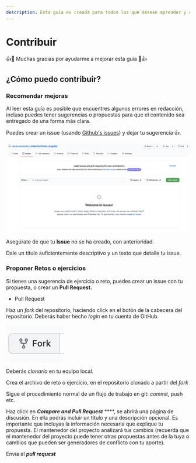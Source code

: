 ```yaml
---
description: Esta guía es creada para todos los que deseen aprender y compartir.
---
```


# Contribuir

👍🎉 Muchas gracias por ayudarme a mejorar esta guía 🎉👍

## ¿Cómo puedo contribuir?

### Recomendar mejoras

Al leer esta guía es posible que encuentres algunos errores en redacción, incluso puedes tener sugerencias o propuestas para que el contenido sea entregado de una forma más clara.

Puedes crear un issue \(usando [Github's issues](https://github.com/vanessamarely/metamorfosis-angular/issues)\) y dejar tu sugerencia 👍. 

![](.gitbook/assets/screen-shot-2021-05-15-at-9.49.50-pm.png)

Asegúrate de que tu **Issue** no se ha creado,  con anterioridad.

Dale un título suficientemente descriptivo y un texto que detalle tu issue.

###  Proponer Retos o ejercicios

Si tienes una sugerencia de ejercicio o reto, puedes crear un issue con tu propuesta, o crear un **Pull Request.**

* Pull Request

Haz un _fork_ del repositorio, haciendo click en el botón de la cabecera del repositorio. Deberás haber hecho _login_ en tu cuenta de GitHub.

![](.gitbook/assets/screen-shot-2021-05-15-at-10.11.48-pm.png)

Deberás _clonarlo_ en tu equipo local.

Crea el archivo de reto o ejercicio, en el repositorio clonado a partir del _fork_

Sigue el procedimiento normal de un flujo de trabajo en git: _commit_, push etc.

Haz click en _**Compare and Pull Request**_ ****, se abrirá una página de discusión. En ella podrás incluir un título y una descripción opcional. Es importante que incluyas la información necesaria que explique tu propuesta. El mantenedor del proyecto analizará tus cambios \(recuerda que el mantenedor del proyecto puede tener otras propuestas antes de la tuya o cambios que pueden ser generadores de conflicto con tu aporte\).

Envía el _**pull request**_







